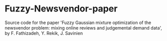 # Fuzzy-Newsvendor-paper
Source code for the paper 'Fuzzy Gaussian mixture optimization of the newsvendor problem: mixing online reviews and judgemental demand data', by F. Fathizadeh, Y. Rekik, J. Savinien
